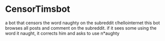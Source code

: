 # CensorTimsbot
a bot that censors the word naughty on the subreddit r/hellointernet
this bot browses all posts and comment on the subreddit.
if it sees some using the word it naught, it corrects him and asks to use n*aughty
